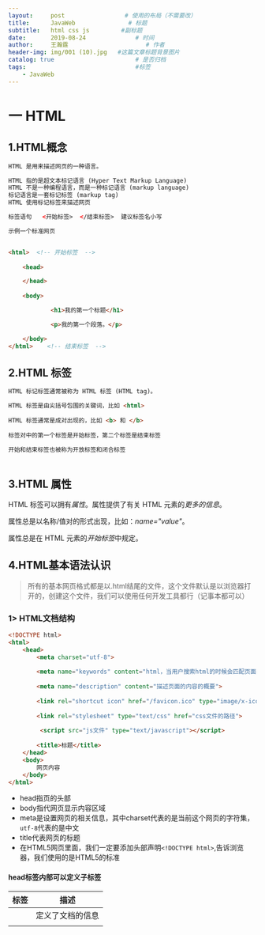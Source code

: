 ```yaml
---
layout:     post                 # 使用的布局（不需要改）
title:      JavaWeb               # 标题 
subtitle:   html css js         #副标题
date:       2019-08-24              # 时间
author:     王瀚霆                      # 作者
header-img: img/001 (10).jpg   #这篇文章标题背景图片
catalog: true                       # 是否归档
tags:                               #标签
    - JavaWeb
---  
```

# 一 HTML

## 1.HTML概念

```html
HTML 是用来描述网页的一种语言。

HTML 指的是超文本标记语言 (Hyper Text Markup Language)
HTML 不是一种编程语言，而是一种标记语言 (markup language)
标记语言是一套标记标签 (markup tag)
HTML 使用标记标签来描述网页

标签语句   <开始标签>  </结束标签>  建议标签名小写

示例一个标准网页


<html>  <!-- 开始标签  -->
 
    <head>

    </head>
    
    <body>

            <h1>我的第一个标题</h1>

            <p>我的第一个段落。</p>

    </body>
</html>    <!-- 结束标签  -->

```

## 2.HTML 标签

```html
HTML 标记标签通常被称为 HTML 标签 (HTML tag)。

HTML 标签是由尖括号包围的关键词，比如 <html>
    
HTML 标签通常是成对出现的，比如 <b> 和 </b>
    
标签对中的第一个标签是开始标签，第二个标签是结束标签
    
开始和结束标签也被称为开放标签和闭合标签
    
```



## 3.HTML 属性

HTML 标签可以拥有*属性*。属性提供了有关 HTML 元素的*更多的信息*。

属性总是以名称/值对的形式出现，比如：*name="value"*。

属性总是在 HTML 元素的*开始标签*中规定。

## 4.HTML基本语法认识

> 所有的基本网页格式都是以.html结尾的文件，这个文件默认是以浏览器打开的，创建这个文件，我们可以使用任何开发工具都行（记事本都可以）

### 1> HTML文档结构

```html
<!DOCTYPE html>
<html>
    <head>
        <meta charset="utf-8">
        
        <meta name="keywords" content="html，当用户搜索html的时候会匹配页面的关键字">
        
        <meta name="description" content="描述页面的内容的概要">
        
        <link rel="shortcut icon" href="/favicon.ico" type="image/x-icon">
        
        <link rel="stylesheet" type="text/css" href="css文件的路径">
        
         <script src="js文件" type="text/javascript"></script>
        
        <title>标题</title>
    </head>
    <body>
        网页内容
    </body>
</html>
```

- head指页的头部
- body指代网页显示内容区域
- meta是设置网页的相关信息，其中charset代表的是当前这个网页的字符集，`utf-8`代表的是中文
- title代表网页的标题
- 在HTML5网页里面，我们一定要添加头部声明`<!DOCTYPE html>`,告诉浏览器，我们使用的是HTML5的标准



#### head标签内部可以定义子标签

| 标签     | 描述                                                      |
| -------- | --------------------------------------------------------- |
| <head>   | 定义了文档的信息                                          |
| <title>  | 定义了文档的标题                                          |
| <base>   | 定义了页面链接标签的默认链接地址                          |
| <link>   | 定义了一个文档和外部资源之间的关系  css文件               |
| <meta>   | 定义了HTML文档中的元数据   设置编码格式，关键词，描述内容 |
| <script> | 定义了客户端的脚本文件  js文件                            |
| <style>  | 定义了HTML文档的样式文件  自定义内部样式                  |



### 2> 认识网页基本标签

> 在HTML网页里面，所有的网页标签基本上都是成双成对的出现，如`html`,`body`,`title`等这些标签，但是也有一些不是成双出现的，如刚刚的`<meta>`

在网页当中，标签大致可分两类，一种是单标签，一种双标签

一个网页里面，所构成网页的最基本单位就是标签，标签有它固定的格式,每个标签都有它**<u>固有</u>**的**属性**，如下

> 所谓的属性就是用于描述的内容

**双标签**

```html
<标签名 属性名="属性值">内容</标签名>
```

**单标签**

```html
<标签名 属性名="属性值"/>
```

1. 字体描述标签

| 字体符号     | 说明     |
| ------------ | -------- |
| b/strong     | 字体加粗 |
| u/ins        | 下划线   |
| i/em/cite    | 斜体字   |
| del/strike/s | 删除字   |
| sup          | 上标     |
| sub          | 下标     |

> **说明：** 以上的几种字体样式，我们可以结合起来一起使用

#### ⑤ 特殊字体描述

| 标志符号 | 说明                 |
| -------- | -------------------- |
| `&yen;`  | 人民币               |
| `&deg;`  | 小圆圈，用于描述温度 |
| `&copy;` | 版权标记             |
| `&reg;`  | 商标的标记           |
| `&nbsp;` | 空格                 |
| `&sup2;` | 平方                 |
| `&sup3;` | 立方                 |

1. 空格`&nbsp;`
2. 小于号`&lt;` 大于号`&gt;` 小于等于`&le;` 大于等于`&ge;`
3. 向左`&laquo;`  向右`&raquo;`
4. 商标`&reg;` 版权`&copy;`
5. 上标`<sup>` 下标`<sub>`

## 5.选择器类型

```html
    1、ID　　#id

　　2、class　　.class

　　3、标签　　p

　　4、通用　　*

　　5、属性　　[type="text"]

　　6、伪类　　：hover

　　7、伪元素　　::first-line

　　8、子选择器、相邻选择器



权重计算规则

第一等：代表内联样式，如: style=””，权值为1000。
第二等：代表ID选择器，如：#content，权值为100。
第三等：代表类，伪类和属性选择器，如.content，权值为10。
第四等：代表类型选择器和伪元素选择器，如div p，权值为1。
通配符、子选择器、相邻选择器等的。如*、>、+,权值为0。
继承的样式没有权值。
```

## 6.常用标签

```
<html>
<head>
    <meta>    设置页面基本信息，例如页面编码格式，关键词
    <title>   页面标题
    <link>    引入外部css样式
    <script>  引入外部js文件
    <base>    设置页面引入外部的地址的基本路径
    <style>   内部样式
<body>

    <h1>  ~ <h6>  标题标签
    <p>  段落标签
    <pre> 有预先格式的段落标签
    <q>  双引号
    <a>  链接      href 地址    target 目标  
    <img>  图片     src 地址    width 宽度   height 高度  alt 图片加载失败，显示文字
                    usemap="#"
         <map  id="">  <area>
    <!-- 文本格式 -->
        <b>    <strong>  加粗
        <i> <em> 斜体
        <small>  <big>
        <ins> 下划线
        <del> 过时
        <sub> 下标   <sup> 上标
        <code> 代码
    <!--表格-->
         <table>   <tr>   <th>   <td>   <caption> 
         常用属性: border  cellspacing  cellpadding  rowspan  colspan
                  align
    <!--列表-->  
    
       <ol>  type="A|a|i|I|1" 
       <ul>  type="disc|circle|square"
       <li>
       
       <dl> 
           <dt>
               <dd> </dd>
           </dt>
           <dt>
               <dd> </dd>
           </dt>
      </dl>
      
    <!--属性 style属性-->
    在开始标签中可以添加 style属性
    示例:   style="font-size:20px;color:red;"
    
    内联样式1000 >  #id 100  > .class 10 > 元素选择器 1
    
    <!--如何设置颜色值-->
    color:red;
    color:#ff000;
    color:rgb(255,0,0);
    color:rgba(0,0,0,0.1);
    
    <!--进度条-->
    <progress>
        max="100"   min="0"    value="20"
        
    <!--内嵌页面-->
    
    <iframe>
    
         name 设置名称   border 设置边框   src 显示页面   width 宽度  height 高度
         
    <!--表单标签-->
    
        <form>
            <!--input 标签-->
              <input  type="" id=""  name=""  value=""/>
                  type      text  文本输入框
                            password  密码输入框
                            checkbox  复选框    name值要一致，  checked="checked" 默认选择
                            radio  单选框
                            button 普通按钮
                            submit  提交按钮
                            reset  重置按钮
                            file  附件
                            date 日期
                            color 颜色
                            number 数字
                            range  滑块
                            time 时间
                            image 图片提交按钮
                  id       每一个标签一个唯一标识方便找到这个标签
                  name     提交给后台服务器
                  value   默认值
                  readonly   只读
                  disabled  禁用
                  maxlength  输入长度
                  size       输入框长度
                  placeholder  值为空的提示信息
                  
            <!--下拉框-->
            <select name="">
            <optgroup label=""> 
            <option value="" selected=“selected”> 
            
            <!--文本域-->
            <textarea name="" cols="" rows=""></textarea>
            
            <!--滚动标签-->
            <marquee>
            
            <!--视频和音频-->
            <audio>   <video>
            
            
     <!--常见实体-->
          &yen;
          &reg;
          &copy;
          &nbsp;
          &sup3;
          &sup2;
          &deg;
          &lt;  &gt;  &le;  &ge;
          &laquo;  &raquo;
         
           
     <!--分割符-->
     <br/> 换行
     <hr/>  水平线
     
     
     <!--字体标签-->
     
     <font size="4"  face="宋体" color="blue">
```

## 7.div布局  
```
<head>
    <meta charset="UTF-8">
    <title>div布局</title>
    <style type="text/css">
        body{
            margin: 0px;/*去掉外边距*/
        }
        #container{ 
            width: 100%;
            height: 640px;
            background-color: darkgray;
        }
        #heading{
            width: 100%;
            height: 10%;
            background-color: aqua;
        }
        #conten_menu{
            width: 30%;
            height: 80%;
            background-color: aquamarine;
            float: left;
        }
        #conten_body{
            width: 70%;
            height: 80%;
            background-color: blueviolet;
            float: left;
        }
        #footing{
            width: 100%;
            height: 10%;
            background-color: black;
            clear: both;
        }
    </style>
</head>
<body>
<div id="container">
    <div id="heading">头部</div>
    <div id="conten_menu">内容菜单</div>
    <div id="conten_body">内容主体</div>
    <div id="footing">底部</div>
</div>
</body>
``` 

--- 

# 二 CSS  
## 1.CSS概述    
CSS（Cascading Style Sheets）指层叠样式表，极大提高了工作效率。  

## 2.基本语法  
属性大于1个之后，属性之间用分号隔开  
如果大于1个单词，则需要加上引号，如：p{font-family:"仿宋";}         
CSS注释：以"/*"开始，以"*/"结束。  

## 3.样式  
**行内样式**  
行内样式指的是在标签里面通过`style`属性来控制它的样式，如下所示：  
```
<p style="color: red; background-color: blue;">这是一行文字</p>  
```
**内部样式块**  
为了解决CSS样式写在style时面过多的问题，并且不好书的问题，CSS提出一页面与样式分离的特殊

所谓的**页面与样式分离其实就是把HTML标签和样式做单独书写**，这样就形了一个标准，这个标准叫内部样式块

首先，我们需要在`<head>`标签里面写上一个`style`标签，用于编写我们的样式代码

```html
<head>
    <style type="text/css">
    </style>
</head>
```

上面的代码就是在head标签里面写上了style标签，并且在style的标签里面，通过type属性来设置里面编写样式的代码是css的代码

CSS内部样式内在style当中的具体语法格式如下：

```html
<style type="text/css">
    选择器{
        css属性名:css属性值;
    }
</style>
```

**外部样式块**  
当我们的网页样式写得太多的的时候我们会发现`<style>` 标签的内容会为非常多，这样的我们网页代码就会很多，为了解决这个问题，我们通常会把这些css信息单独的建立一个文件，单独的保存起来通过一个叫`link`的标签来引入 到页面当中去

```html
<link rel="stylesheet" href="css/index.css" type="text/css" />
```

> 上面的代码就是在当前一页面当中引入了css文件夹下面一个叫index.css的文件


## 4.选择器  
### 1.id选择器  

① id选择器：id选择器可以为标有id的HTML元素指定特定的样式，以“#”来定义。如：#id{}

② id选择器和派生选择器：#id p{}

```html
<!DOCTYPE html>
<html lang="en">
<head>
    <meta charset="UTF-8">
    <title>id选择器</title>
    <link href="css/mycss.css" type="text/css" rel="stylesheet">
</head>
<body>
    <p id="pid">p标签hello Css<a href="http://www.baidu.com">百度</a></p>
    <div id="divid">
        div<p>这是一个div</p>
    </div>
</body>
</html>
```



css/mycss2.css
```css
#pid a{
    color: aqua;
}
#divid p{
    color: red;
}
```

### 2.类选择器  

① 类选择器：类选择器以一个点显示, class 选择器用于描述一组元素的样式，class 选择器有别于id选择器，class可以在多个元素中使用。

② class也可以用作派生选择器 

```html
<!DOCTYPE html>
<html>
	<head>
		<meta charset="utf-8">
		<title>class选择器</title>
		<link rel="stylesheet" type="text/css" href="css/mycss2.css"/>
	</head>
	<body>
	    <p class="pclass">这是一个class效果<a href="http://www.baidu.com">百度</a></p>
	    <div class="divclass">
	        Hello Div<p>标签</p>
	    </div>
	</body>
</html>
```

css/mycss2.css
```css
.pclass a{
    color: red;
}
.divclass p{
    color: blue;
}
```

## 5.常用属性  
### 1、 背景
CSS允许应用纯色作为背景，也允许使用背景图像创建相当复杂的效果

| **Property**          | **描述**                                     |
| --------------------- | -------------------------------------------- |
| background            | 简写属性，作用是将背景属性设置在一个声明中。 |
| background-attachment | 背景图像是否固定或者随着页面的其余部分滚动。 |
| background-color      | 设置元素的背景颜色。                         |
| background-image      | 把图像设置为背景。                           |
| background-position   | 设置背景图像的起始位置。                     |
| background-repeat     | 设置背景图像是否及如何重复。                 |
| background-size       | 规定背景图片的尺寸                           |
| background-origin     | 规定背景图片的定位区域                       |
| background-clip       | 规定背景的绘制区域                           |

### 2.CSS文本 

  CSS文本属性可定义文本外观，通过文本属性，可以改变文本的颜色、字符间距、对齐文本、装饰文本、对文本缩进。

| **属性**           | **描述**                 |
| ------------------ | ------------------------ |
| **color**          | **设置文本颜色**         |
| direction          | 设置文本方向             |
| letter-spacing     | 设置字符间距             |
| line-height        | 设置行高                 |
| text-align         | 对齐元素中的文本         |
| text-decoration    | 向文本添加修饰           |
| **text-indent**    | **缩进元素中文本的首行** |
| **text-shadow**    | **设置文本阴影**         |
| **text-transform** | **控制元素中的字母**     |
| unicode-bidi       | 设置或返回文本是否被重写 |
| vertical-align     | 设置元素的垂直对齐       |
| white-space        | 设置元素中空白的处理方式 |
| word-spacing       | 设置字间距               |
| **word-wrap**      | **规定文本的换行规则**   |

##### CSS3 文字与字体相关样式

​           1.给文字添加阴影

　　　**text-shadow: length length length ccolor;** 

　　　属性适用于文本阴影，指定了水平阴影，垂直阴影，模糊的距离，以及阴影的颜色

2.使用服务器端字体

　　文本换行：

 　　word-break:norma | keep-all | bread-all

​		　norma(使用浏览器默认的换行规则)，

​                    keep-all(只能在半角空格或连字符处换行),

​                    bread-all(允许在单词内换行)

3. 优先使用客户端字体   
```css
@font-face{
     font-family:CrazyIt;
     src:local("Goudy Stout"), url("Blazed.ttf") format("TrueType");   
 }
```



### 3.CSS字体

​       CSS字体属性定义文本的字体系列、大小、加粗、风格和变形

| **Property** | **描述**                             |
| ------------ | ------------------------------------ |
| font         | 在一个声明中设置所有的字体属性       |
| font-family  | 指定文本的字体系列                   |
| font-size    | 指定文本的字体大小                   |
| font-style   | 指定文本的字体样式                   |
| font-variant | 以小型大写字体或者正常字体显示文本。 |
| font-weight  | 指定字体的粗细。                     |

### 4.链接

① CSS链接的样式，可以用任何CSS属性（如颜色，字体，背景等）。

特别的链接，可以有不同的样式，这取决于他们是什么状态。

这四个链接状态是：

- - a:link - 正常，未访问过的链接
  - a:visited - 用户已访问过的链接
  - a:hover - 当用户鼠标放在链接上时
  - a:active - 链接被点击的那一刻

```css
a:link{color: red;}/* 未访问链接*/
a:visited{color: #00FF00;}/* 已访问链接 */
a:hover{color: blue;}/* 鼠标移动到链接上 */
a:active{color: blue;}/* 鼠标点击时 */
```

② 常见的链接样式：

- - text-decoration属性大多用于去掉链接中的下划线
  - background-color属性设置背景颜色

### 5.CSS列表

　　CSS列表属性允许你放置、改变列表标志，或者将图像作为列表项标志

| **属性**            | **描述**                                           |
| ------------------- | -------------------------------------------------- |
| list-style          | 简写属性。用于把所有用于列表的属性设置于一个声明中 |
| list-style-image    | 将图象设置为列表项标志。                           |
| list-style-position | 设置列表中列表项标志的位置。                       |
| list-style-type     | 设置列表项标志的类型。                             |

###  6.CSS表格

CSS表格属性可以帮助我们极大的改善表格的外观。表格边框(border)、折叠边框(border-collapse)、表格宽高（width、height）、表格文本对齐（text-align）、表格内边距(padding)、表格颜色(color)。

## 6.盒子模型  
### 1. CSS盒子模式概述  
盒子模式的内容范围包括：margin（外边距）、border（边框）、padding（内边距）、content（内容）部分组成。

### 2.CSS内边距（padding）

​        在content外，边框内

　　内边距属性：

| **属性**       | **描述**     |
| -------------- | ------------ |
| padding        | 设置所有边距 |
| padding-bottom | 设置底边距   |
| padding-left   | 设置左边距   |
| padding-right  | 设置右边距   |
| padding-top    | 设置上边距   |

### 3.CSS边框

① 可以创建出效果出色的边框，并且可以应用于任何元素。

② 边框样式：border-style，定义了10个不同的非继承样式，包括none.

③ 边框的单边样式：

border-top-style

border-left-style

border-right-style

border-bottom-style

④  边框的宽度：

　　border-width

⑤ 边框单边的宽度：

border-top-width

border-left-width

border-right-width

border-bottom-width

⑥ 边框的颜色：

　　border-color

⑦ 边框单边框的颜色

border-top-color

border-left- color

border-right- color

border-bottom- color

⑧ CSS3边框：

border-radius:圆角边框

box-shadow: 边框阴影

border-image：边框图片

### 4.CSS外边距

① 外边距：围绕在内容边框的区域就是外边距，外边距默认为透明区域，接受任何长度单位、百分数值。

② 外边距常用属性：

| **属性**      | **描述**                                   |
| ------------- | ------------------------------------------ |
| margin        | 简写属性。在一个声明中设置所有外边距属性。 |
| margin-bottom | 设置元素的下外边距。                       |
| margin-left   | 设置元素的左外边距。                       |
| margin-right  | 设置元素的右外边距。                       |
| margin-top    | 设置元素的上外边距。                       |

###  5.CSS外边距合并

就是一个叠加的概念，遵循取大原则。 

### 6.块元素水平中心对齐
方式1: margin：auto对齐     推荐
 <!--	提示: 如果宽度是100％，对齐是没有效果的。-->

方式2：使用position属性，设置水平居中对齐

### 7.块元素 左对齐和右对齐
使用float属性设置左，右对齐  
float : left;   
float : right;  

### 8.块元素垂直对齐
方式1： 使用position属性，设置垂直居中对齐  
方式2： 使用position:table-cell，设置垂直居中对齐  

### 9.块元素  内容垂直居中
通过设置行高和外部块级元素高度相同来设置垂直居中。  
注意：只能应用于单行元素。  

### 10.块元素  内容水平居中
text-align:   center居中   left 左对齐  right右对齐      justify两端对齐方式  


### 11.块元素

```css
<div> , <h1>~<h6>, <p>, <ul> <ol>, <table>,<address> ....

特点：  1   新行来开始（和结束）   独占1行

       2   width，height 有效

       3   margin，padding，border全部有效

       4   多个块状元素标签写在一起，默认排列方式为从上至下

       5   没有设置宽度，则宽度为100%，高度为0

       6   块元素可以装 块元素和行内元素和行内块元素
```

### 12.行内元素

```css
<span>  <a>   <b>  <i>  <em> ....
 
特点：  1   在同1行显示

       2   width，height 无效， 大小只和内容有关

       3   margin，padding，border全部有效，除了 margin-top 和 margin-bottom 无效

       4   默认排列方式为从左到右

       5  不能设置宽度，则宽度和内容大小一致

       6   行内元素一般放文本或者行内元素
```

### 13.行内块元素

```css
 <img >  图片  <input/>  文本框  <textarea>...</textarea>  多行文本  <select>...</select>  下拉列表

行内块元素，两种类型结合

行内块状元素综合了行内元素和块状元素的特性，但是各有取舍。
    因此行内块状元素在日常的使用中，由于其特性，使用的次数也比较多。

　　行内块状元素特征：(1)不会独占1行

　　　　　　　　　　　(2)可以设置宽度和高度

　　　　　　　　　　　(3)默认排列方式为从左到右

   图片标签就是一个行内块元素，因为它可以设置宽高，多张图片在同一行显示。
   input标签
```

### 14.三种元素可以相互转换

```css
display属性能够将三者任意转换：

　　(1)display:inline;转换为行内元素

　　(2)display:block;转换为块状元素

　　(3)display:inline-block;转换为行内块状元素
```

## 7.div特性  
  div就是一个容器（盒子）  
  作用:将页面划分成多个块，便于管理和定位  

Div 它是一个 html 标签，一个块级元素(单独显示一行)。它单独使用没有任何意义， 必须结合 CSS 来使用。它主要用于页面的布局。 Span 它是一个 html 标签，一个内联元素(显示一行)。它单独使用没有任何意义，必须结合 CSS 来使用。它主要用于对括起来的内容进行样式的修饰。 

div是网页布局当中最常见的一个标签，它里面可以放任何元素，它默认的长度为100%，默认的高度为0，如果div不给出css样式，那么，在页面上面没有任何效果，这就是我们常说的`div+css`  

DIV相当于网页当中的一条线，我们可以通过CSS来设置它的宽度与高度，也可以设置它的颜色与边框，大家在理解的时候，可以把它当成是一个盒子，这个盒子里面，我可以放任何东西   

## 8.css定位  

### 1. CSS定位：

改变元素在页面上的位置

### 2.CSS定位机制：

普通流：元素安装其在HTML中的位置顺序决定排布的过程

浮动

绝对布局

### 3. CSS定位属性：

| **属性**       | **描述**                                               |
| -------------- | ------------------------------------------------------ |
| **position**   | **把元素放在一个静态的、相对的、绝对的或固定的位置上** |
| top            | 元素向上的偏移量                                       |
| left           | 元素向左的偏移量                                       |
| right          | 元素向右的偏移量                                       |
| bottom         | 元素向下的偏移量                                       |
| overflow       | 设置元素溢出其区域发生的事情                           |
| clip           | 设置元素显示的形状                                     |
| vertical-align | 设置元素垂直对齐方式                                   |
| z-index        | 设置元素的堆叠顺序                                     |

```html
①CSS position属性：

static (HTML元素的默认值，即没有定位，元素出现在正常的流中。静态定位的元素不会受到 top, bottom, left, right影响。)
relative(相对定位元素的定位是相对其正常位置，可以移动的相对定位元素的内容和相互重叠的元素，它原本所占的空间不会改变，相对定位元素经常被用来作为绝对定位元素的容器块。)
fixed（元素的位置相对于浏览器窗口是固定位置，即使窗口是滚动的它也不会移动。）
absolute（绝对定位的元素的位置相对于最近的已定位父元素，如果元素没有已定位的父元素，那么它的位置相对于<html>，absolute 定位使元素的位置与文档流无关，因此不占据空，absolute 定位的元素和其他元素重叠。）
　　②重叠的元素：元素的定位与文档流无关，所以它们可以覆盖页面上的其它元素。

z-index属性指定了一个元素的堆叠顺序（哪个元素应该放在前面，或后面）一个元素可以有正数或负数的堆叠顺序，具有更高堆叠顺序的元素总是在较低的堆叠顺序元素的前面。
```

### 4.CSS浮动：

① 浮动：float属性可用的值：

- - left：元素向左浮动
  - right：元素向右浮动
  - none：元素不浮动
  - inherit：从父级继承浮动属性

② clear属性：去掉浮动属性（包括继承来的属性）

　clear属性值：

- - left、right：去掉元素向左、向右浮动
  - both：左右两侧均去掉浮动
  - inherit：从父级继承来clear的值

## 9.常见操作  

### 1、 对齐操作   

① 使用margin属性进行水平对齐

② 使用position属性进行左右对齐

③ 使用float属性进行左右对齐

### 2.尺寸操作

| **属性**    | **描述**         |
| ----------- | ---------------- |
| height      | 设置元素高度     |
| line-height | 设置行号         |
| max-height  | 设置元素最大高度 |
| max-width   | 设置元素最大宽度 |
| min-height  | 设置元素最小高度 |
| min-width   | 设置元素最小宽度 |
| width       | 设置元素宽度     |

 

### 3.分类操作

| **属性**   | **描述**                                           |
| ---------- | -------------------------------------------------- |
| clear      | 设置一个元素的侧面是否允许其他的浮动元素           |
| cursor     | 规定当指向某元素之上时显示的指针类型               |
| display    | 设置是否及如何显示元素                             |
| float      | 定义元素在那个方向浮动                             |
| position   | 把元素放置到一个静态的、相对的、绝对的、固定的位置 |
| visibility | 设置元素是否可见或不可见                           |

## 4.css3动画  
### 1.2D、3D转换

① 通过CSS3转换，我们能够对元素进行移动、缩放、转动、拉长或拉伸

转换是使元素改变形状、尺寸和位置的一种效果

可以使用2D、3D来转换元素

② 2D转换方法：

translate（x,y）根据左(X轴)和顶部(Y轴)位置给定的参数，从当前元素位置移动。

```CSS
.div{
    transform: translate(200px,100px);
    -webkit-transform:translate(200px,100px);/*safari chrome*/
    -ms-transform:translate(200px,100px); /*IE*/
    -o-transform:translate(200px,100px);/*opera*/
    -moz-transform: translate(200px,100px);/*Firefox*/
}
```

rotate（angle）在一个给定度数顺时针旋转的元素。负值是允许的，这样是元素逆时针旋转。 

```css
.div2{
    transform: rotate(200deg);
    -webkit-transform:rotate(200deg);
    -ms-transform:rotate(180deg);
    -o-transform:rotate(180deg);
    -moz-transform: rotate(180deg);
}
```

skew（x-angle,y-angle）倾斜效果函数，包含两个参数值，分别表示X轴和Y轴倾斜的角度，如果第二个参数为空，则默认为0，参数为负表示向相反方向倾斜。 

```css
.div2{
     transform: skew(50deg,50deg);
 }
```

③ 3D转换方法：

rotateX（）围绕其在一个给定度数X轴旋转的元素

rotateY（）围绕其在一个给定度数Y轴旋转的元素。 

rotateZ   () 围绕其在一个给定度数Z轴旋转的元素。 
### 2.CSS3动画过渡

①通过使用CSS3，可以给元素添加一些效果

②CSS3过渡是元素从一种样式转换成另一种样式

动画效果的CSS

动画执行的时间

④ 属性

| **属性**                   | **描述**                                     |
| -------------------------- | -------------------------------------------- |
| transition                 | 简写属性，用于在一个属性中设置四个过渡属性。 |
| transition-property        | 规定应用过渡的 CSS 属性的名称。              |
| transition-duration        | 定义过渡效果花费的时间。默认是 0。           |
| transition-timing-function | 规定过渡效果的时间曲线。默认是 "ease"。      |
| transition-delay           | 规定过渡效果何时开始。默认是 0。             |

```css
div{
    width: 100px;
    height: 100px;
    
    -webkit-transition:width 2s,height 2s,-webkit-transform 2s;
    transition: width 2s,height 2s,transform 2s;
    transition-delay: 2s ;
}
div:hover{
    width: 200px;
    height: 200px;
    transform: rotate(360deg);
    -webkit-transform: rotate(360deg) ;
}
```

### 3.CSS3动画

① 通过CSS3，可以进行创建动画

② CSS3的动画需要遵循@keyframes规则

- 规定动画的时长
- 规定动画的名称

```html
<!DOCTYPE html>
<html lang="en">
<head>
    <meta charset="UTF-8">
    <title>css动画效果</title>
    <style type="text/css">
    	div{
    	    width: 200px;
    	    height: 200px;
    	    
    	    position: relative;
    	    animation: anim 5s infinite alternate;
    	    -webkit-animation: anim 5s infinite alternate;
    	}
    	@keyframes anim{
    	    0%{background-color: red;left: 0px;top: 0}
    	    25%{background-color: blue;left: 400px;top: 0px}
    	    50%{background-color: #ccffcc;left:400px;top: 400px}
    	    75%{background-color: #00ffff;left: 0px;top: 400px}
    	    100%{background-color: red;left: 0px;top: 0px}
    	}
    	@-webkit-keyframes anim {
    	            0%{background-color: red;left: 0px;top: 0}
    	            25%{background-color: blue;left: 400px;top: 0px}
    	            50%{background-color: #ccffcc;left:400px;top: 400px}
    	            75%{background-color: #00ffff;left: 0px;top: 400px}
    	            100%{background-color: red;left: 0px;top: 0px}
    	        }
    </style>
</head>
<body>
    <div>动画效果</div>
</body>
</html>
```

### 4.多列

　　　在CSS3中，可以创建多列来对文本或者区域进行布局

　　　属性：

- column-count
- column-gap
- column-rule

```css
.div1{
    column-count: 3;
    -webkit-column-count:3;
    column-gap: 30px;
    -webkit-column-gap: 30px;
    column-rule:10px outset #FF0000;
    -webkit-column-rule: 10px outset #FF0000;
}
```

## 5.布局   
### 1.单列布局  
#### 1.水平居中  
1）使用text-align: center和display: inline-block  
2）使用margin: auto   
利用CSS计算margin的特点，左右指定为auto的时候能够水平居中  
3）使用定位和transform
```
<div class="parent">
    <div class="child">Hello, world</div>
</div>
CSS：

.parent {
    width: 300px;
    background: #888;
}
.child {
    position: relative; left: 50%;
    width: 200px;
    height: 100px;
    transform: translateX(-50%);
    background: #36C;
} 
```
4）使用flex布局(弹性盒子)  推荐使用  
```
<div class="parent">
    <div class="child">Hello, world</div>
</div>
CSS：

.parent {
    display: flex;
    justify-content: center;
    width: 300px;
    background: #888;
}
.child {
    height: 100px;
    background: #36C;
}
```

#### 2.垂直居中  
1）使用display: table-cell   
2）采用定位和transform
```
<div class="parent">
    <div class="child">Hello, world</div>
</div>
CSS：

.parent {
    height: 300px;
    background: #888;
}
.child {
    position: relative; top: 50%; /* 关键部分 */
    transform: translateY(-50%);  /* 关键部分 */
    width: 100px;
    height: 200px;
    background: #36C;
}
```
3）使用flex布局
```
<div class="parent">
    <div class="child">Hello, world</div>
</div>
CSS：

.parent {
    display: flex;
    align-items: center;
    height: 300px;
    background: #888;
}
.child {
    width: 100px;
    height: 200px;
    background: #36C;
}
```
#### 3.水平垂直都居中
使用flex布局
```
.parent {
    display: flex;
    justify-content: center;
    align-items: center;
    width: 500px;
    height: 500px;
    background: #F7F7F7;
}
.child {
    width: 200px;
    height: 200px;
    background: #36C;
}
```

